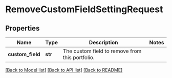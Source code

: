 # RemoveCustomFieldSettingRequest

## Properties
Name | Type | Description | Notes
------------ | ------------- | ------------- | -------------
**custom_field** | **str** | The custom field to remove from this portfolio. | 

[[Back to Model list]](../README.md#documentation-for-models) [[Back to API list]](../README.md#documentation-for-api-endpoints) [[Back to README]](../README.md)

